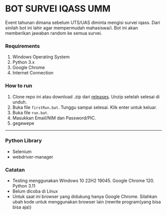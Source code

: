 # BOT SURVEI IQASS UMM
Event tahunan dimana sebelum UTS/UAS diminta mengisi survei iqass. Dari sinilah bot ini lahir agar mempermudah mahasiswa/i. Bot ini akan memberikan jawaban random ke semua survei.

### Requirements
1. Windows Operating System
2. Python 3.x
3. Google Chrome
4. Internet Connection

### How to run
1. Clone repo ini atau download .zip dari [releases](https://github.com/neeyooo/bot-iqass/releases/). Unzip setelah selesai di unduh.
2. Buka file `firstRun.bat`. Tunggu sampai selesai. Klik enter untuk keluar.
3. Buka file `run.bat`.
4. Masukkan Email/NIM dan Password/PIC.
5. gegewepe

***

### Python Library
* Selenium
* webdriver-manager

### Catatan
- Testing menggunakan Windows 10 22H2 19045. Google Chrome 120. Python 3.11
- Belum dicoba di Linux
- Untuk saat ini browser yang didukung hanya Google Chrome. Silahkan ubah kode untuk menggunakan browser lain (rewrite program(yang bisa bisa aja))
